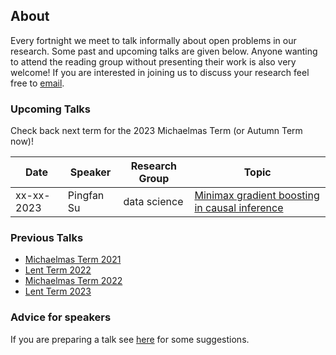 ## About

Every fortnight we meet to talk informally about open problems in our research. Some past and upcoming talks are given below. Anyone wanting to attend the reading group without presenting their work is also very welcome! If you are interested in joining us to discuss your research feel free to [email](mailto:z.cen@lse.ac.uk).

### Upcoming Talks

Check back next term for the 2023 Michaelmas Term (or Autumn Term now)!

| Date | Speaker | Research Group | Topic |
|---|---|---|---|
| xx-xx-2023 | Pingfan Su | data science | [Minimax gradient boosting in causal inference](talks/xx-xx-2023-Pingfan-Su.html) |


### Previous Talks

* [Michaelmas Term 2021](past_terms/MT-2021.html)
* [Lent Term 2022](past_terms/LT-2022.html)
* [Michaelmas Term 2022](past_terms/MT-2022.html)
* [Lent Term 2023](past_terms/LT-2023.html)

### Advice for speakers

If you are preparing a talk see [here](advice-for-talks.html) for some suggestions.
